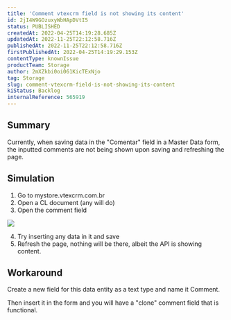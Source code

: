 ```yaml
---
title: 'Comment vtexcrm field is not showing its content'
id: 2jI4W9GOzuxyWbHApDVtI5
status: PUBLISHED
createdAt: 2022-04-25T14:19:28.685Z
updatedAt: 2022-11-25T22:12:58.716Z
publishedAt: 2022-11-25T22:12:58.716Z
firstPublishedAt: 2022-04-25T14:19:29.153Z
contentType: knownIssue
productTeam: Storage
author: 2mXZkbi0oi061KicTExNjo
tag: Storage
slug: comment-vtexcrm-field-is-not-showing-its-content
kiStatus: Backlog
internalReference: 565919
---
```


## Summary



Currently, when saving data in the "Comentar" field in a Master Data form, the inputted comments are not being shown upon saving and refreshing the page.









## Simulation





1. Go to mystore.vtexcrm.com.br
2. Open a CL document (any will do)
3. Open the comment field


 ![](https://vtexhelp.zendesk.com/attachments/token/tUX7c40L6Mucgl7J60Ba4Ysn5/?name=image.png)


4. Try inserting any data in it and save
5. Refresh the page, nothing will be there, albeit the API is showing content.








## Workaround



Create a new field for this data entity as a text type and name it Comment.

Then insert it in the form and you will have a "clone" comment field that is functional.

